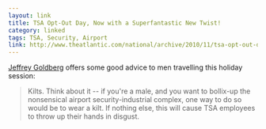 ```yaml
---
layout: link
title: TSA Opt-Out Day, Now with a Superfantastic New Twist!
category: linked
tags: TSA, Security, Airport
link: http://www.theatlantic.com/national/archive/2010/11/tsa-opt-out-day-now-with-a-superfantastic-new-twist/66545/
---
```


[Jeffrey Goldberg](http://www.theatlantic.com/jeffrey-goldberg/) offers some good advice to men travelling this holiday session:

> Kilts. Think about it -- if you're a male, and you want to bollix-up the nonsensical airport security-industrial complex, one way to do so would be to wear a kilt. If nothing else, this will cause TSA employees to throw up their hands in disgust.